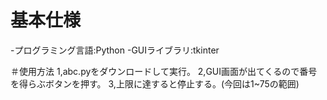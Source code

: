 # 基本仕様
-プログラミング言語:Python
-GUIライブラリ:tkinter

＃使用方法
1,abc.pyをダウンロードして実行。
2,GUI画面が出てくるので番号を得らぶボタンを押す。
3,上限に達すると停止する。(今回は1~75の範囲)
